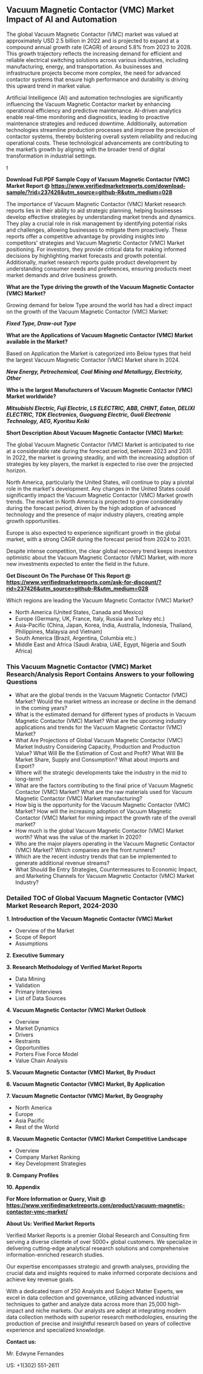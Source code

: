 <h2>Vacuum Magnetic Contactor (VMC) Market Impact of AI and Automation</h2><p>The global Vacuum Magnetic Contactor (VMC) market was valued at approximately USD 2.5 billion in 2022 and is projected to expand at a compound annual growth rate (CAGR) of around 5.8% from 2023 to 2028. This growth trajectory reflects the increasing demand for efficient and reliable electrical switching solutions across various industries, including manufacturing, energy, and transportation. As businesses and infrastructure projects become more complex, the need for advanced contactor systems that ensure high performance and durability is driving this upward trend in market value.</p><p>Artificial Intelligence (AI) and automation technologies are significantly influencing the Vacuum Magnetic Contactor market by enhancing operational efficiency and predictive maintenance. AI-driven analytics enable real-time monitoring and diagnostics, leading to proactive maintenance strategies and reduced downtime. Additionally, automation technologies streamline production processes and improve the precision of contactor systems, thereby bolstering overall system reliability and reducing operational costs. These technological advancements are contributing to the market’s growth by aligning with the broader trend of digital transformation in industrial settings.</p>t</p><p id="" class=""><strong>Download Full PDF Sample Copy of Vacuum Magnetic Contactor (VMC) Market Report @ <a href="https://www.verifiedmarketreports.com/download-sample/?rid=237426&utm_source=github-R&utm_medium=028" target="_blank">https://www.verifiedmarketreports.com/download-sample/?rid=237426&utm_source=github-R&utm_medium=028</a></strong></p><p>The importance of&nbsp;Vacuum Magnetic Contactor (VMC) Market research reports lies in their ability to aid strategic planning, helping businesses develop effective strategies by understanding market trends and dynamics. They play a crucial role in risk management by identifying potential risks and challenges, allowing businesses to mitigate them proactively. These reports offer a competitive advantage by providing insights into competitors' strategies and Vacuum Magnetic Contactor (VMC) Market positioning. For investors, they provide critical data for making informed decisions by highlighting market forecasts and growth potential. Additionally, market research reports guide product development by understanding consumer needs and preferences, ensuring products meet market demands and drive business growth.</p><p><strong>What are the&nbsp;Type driving the growth of the Vacuum Magnetic Contactor (VMC) Market?</strong></p><p id="" class="">Growing demand for below Type around the world has had a direct impact on the growth of the Vacuum Magnetic Contactor (VMC) Market:</p><em><strong>Fixed Type, Draw-out Type</strong></em></p><strong>What are the&nbsp;Applications&nbsp;of Vacuum Magnetic Contactor (VMC) Market available in the Market?</strong></p><p id="" class="">Based on Application the Market is categorized into Below types that held the largest Vacuum Magnetic Contactor (VMC) Market share In 2024.</p><em><strong>New Energy, Petrochemical, Coal Mining and Metallurgy, Electricity, Other</strong></em></p><strong>Who is the largest Manufacturers of Vacuum Magnetic Contactor (VMC) Market worldwide?</strong></p><p><em><strong>Mitsubishi Electric, Fuji Electric, LS ELECTRIC, ABB, CHINT, Eaton, DELIXI ELECTRIC, TDK Electronics, Guoguang Electric, Guoli Electronic Technology, AEG, Kyoritsu Keiki</strong></em></p><p id="" class=""><strong>Short Description About Vacuum Magnetic Contactor (VMC) Market:</strong></p><p>The global Vacuum Magnetic Contactor (VMC) Market is anticipated to rise at a considerable rate during the forecast period, between 2023 and 2031. In 2022, the market is growing steadily, and with the increasing adoption of strategies by key players, the market is expected to rise over the projected horizon.</p><p>North America, particularly the United States, will continue to play a pivotal role in the market's development. Any changes in the United States could significantly impact the Vacuum Magnetic Contactor (VMC) Market growth trends. The market in North America is projected to grow considerably during the forecast period, driven by the high adoption of advanced technology and the presence of major industry players, creating ample growth opportunities.</p><p>Europe is also expected to experience significant growth in the global market, with a strong CAGR during the forecast period from 2024 to 2031.</p><p>Despite intense competition, the clear global recovery trend keeps investors optimistic about the Vacuum Magnetic Contactor (VMC) Market, with more new investments expected to enter the field in the future.</p><p id="" class=""><strong>Get Discount On The Purchase Of This Report @ <a href="https://www.verifiedmarketreports.com/ask-for-discount/?rid=237426&utm_source=github-R&utm_medium=028" target="_blank">https://www.verifiedmarketreports.com/ask-for-discount/?rid=237426&utm_source=github-R&utm_medium=028</a></strong></p>Which regions are leading the Vacuum Magnetic Contactor (VMC) Market?</p><ul><li>North America (United States, Canada and Mexico)</li><li>Europe (Germany, UK, France, Italy, Russia and Turkey etc.)</li><li>Asia-Pacific (China, Japan, Korea, India, Australia, Indonesia, Thailand, Philippines, Malaysia and Vietnam)</li><li>South America (Brazil, Argentina, Columbia etc.)</li><li>Middle East and Africa (Saudi Arabia, UAE, Egypt, Nigeria and South Africa)</li></ul><h3 id="" class="">This Vacuum Magnetic Contactor (VMC) Market Research/Analysis Report Contains Answers to your following Questions</h3><ul><li>What are the global trends in the Vacuum Magnetic Contactor (VMC) Market? Would the market witness an increase or decline in the demand in the coming years?</li><li>What is the estimated demand for different types of products in Vacuum Magnetic Contactor (VMC) Market? What are the upcoming industry applications and trends for the Vacuum Magnetic Contactor (VMC) Market?</li><li>What Are Projections of Global Vacuum Magnetic Contactor (VMC) Market Industry Considering Capacity, Production and Production Value? What Will Be the Estimation of Cost and Profit? What Will Be Market Share, Supply and Consumption? What about imports and Export?</li><li>Where will the strategic developments take the industry in the mid to long-term?</li><li>What are the factors contributing to the final price of Vacuum Magnetic Contactor (VMC) Market? What are the raw materials used for Vacuum Magnetic Contactor (VMC) Market manufacturing?</li><li>How big is the opportunity for the Vacuum Magnetic Contactor (VMC) Market? How will the increasing adoption of Vacuum Magnetic Contactor (VMC) Market for mining impact the growth rate of the overall market?</li><li>How much is the global Vacuum Magnetic Contactor (VMC) Market worth? What was the value of the market In 2020?</li><li>Who are the major players operating in the Vacuum Magnetic Contactor (VMC) Market? Which companies are the front runners?</li><li>Which are the recent industry trends that can be implemented to generate additional revenue streams?</li><li>What Should Be Entry Strategies, Countermeasures to Economic Impact, and Marketing Channels for Vacuum Magnetic Contactor (VMC) Market Industry?</li></ul><h3 id="" class="">Detailed TOC of Global Vacuum Magnetic Contactor (VMC) Market Research Report, 2024-2030</h3><p id="" class=""><strong>1. Introduction of the Vacuum Magnetic Contactor (VMC) Market</strong></p><ul><li>Overview of the Market</li><li>Scope of Report</li><li>Assumptions</li></ul><p id="" class=""><strong>2. Executive Summary</strong></p><p id="" class=""><strong>3. Research Methodology of Verified Market Reports</strong></p><ul><li>Data Mining</li><li>Validation</li><li>Primary Interviews</li><li>List of Data Sources</li></ul><p id="" class=""><strong>4. Vacuum Magnetic Contactor (VMC) Market Outlook</strong></p><ul><li>Overview</li><li>Market Dynamics</li><li>Drivers</li><li>Restraints</li><li>Opportunities</li><li>Porters Five Force Model</li><li>Value Chain Analysis</li></ul><p id="" class=""><strong>5. Vacuum Magnetic Contactor (VMC) Market, By Product</strong></p><p id="" class=""><strong>6. Vacuum Magnetic Contactor (VMC) Market, By Application</strong></p><p id="" class=""><strong>7. Vacuum Magnetic Contactor (VMC) Market, By Geography</strong></p><ul><li>North America</li><li>Europe</li><li>Asia Pacific</li><li>Rest of the World</li></ul><p id="" class=""><strong>8. Vacuum Magnetic Contactor (VMC) Market Competitive Landscape</strong></p><ul><li>Overview</li><li>Company Market Ranking</li><li>Key Development Strategies</li></ul><p id="" class=""><strong>9. Company Profiles</strong></p><p id="" class=""><strong>10. Appendix</strong></p><p id="" class=""><strong>For More Information or Query, Visit @ <a href="https://www.verifiedmarketreports.com/product/vacuum-magnetic-contactor-vmc-market/" target="_blank">https://www.verifiedmarketreports.com/product/vacuum-magnetic-contactor-vmc-market/</a></strong></p><p id="" class=""><strong>About Us: Verified Market Reports</strong></p><p id="" class="">Verified Market Reports is a premier Global Research and Consulting firm serving a diverse clientele of over 5000+ global customers. We specialize in delivering cutting-edge analytical research solutions and comprehensive information-enriched research studies.</p><p id="" class="">Our expertise encompasses strategic and growth analyses, providing the crucial data and insights required to make informed corporate decisions and achieve key revenue goals.</p><p id="" class="">With a dedicated team of 250 Analysts and Subject Matter Experts, we excel in data collection and governance, utilizing advanced industrial techniques to gather and analyze data across more than 25,000 high-impact and niche markets. Our analysts are adept at integrating modern data collection methods with superior research methodologies, ensuring the production of precise and insightful research based on years of collective experience and specialized knowledge.</p><p id="" class=""><strong>Contact us:</strong></p><p id="" class="">Mr. Edwyne Fernandes</p><p id="" class="">US: +1(302) 551-2611</p>
